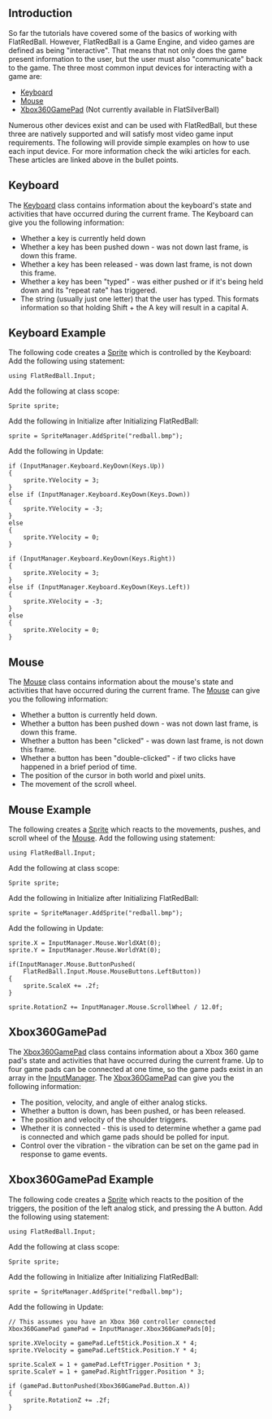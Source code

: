 ## Introduction

So far the tutorials have covered some of the basics of working with FlatRedBall. However, FlatRedBall is a Game Engine, and video games are defined as being "interactive". That means that not only does the game present information to the user, but the user must also "communicate" back to the game. The three most common input devices for interacting with a game are:

-   [Keyboard](/frb/docs/index.php?title=FlatRedBall.Input.Keyboard "FlatRedBall.Input.Keyboard")
-   [Mouse](/frb/docs/index.php?title=FlatRedBall.Input.Mouse "FlatRedBall.Input.Mouse")
-   [Xbox360GamePad](/frb/docs/index.php?title=FlatRedBall.Input.Xbox360GamePad "FlatRedBall.Input.Xbox360GamePad") (Not currently available in FlatSilverBall)

Numerous other devices exist and can be used with FlatRedBall, but these three are natively supported and will satisfy most video game input requirements. The following will provide simple examples on how to use each input device. For more information check the wiki articles for each. These articles are linked above in the bullet points.

## Keyboard

The [Keyboard](/frb/docs/index.php?title=FlatRedBall.Input.Keyboard "FlatRedBall.Input.Keyboard") class contains information about the keyboard's state and activities that have occurred during the current frame. The Keyboard can give you the following information:

-   Whether a key is currently held down
-   Whether a key has been pushed down - was not down last frame, is down this frame.
-   Whether a key has been released - was down last frame, is not down this frame.
-   Whether a key has been "typed" - was either pushed or if it's being held down and its "repeat rate" has triggered.
-   The string (usually just one letter) that the user has typed. This formats information so that holding Shift + the A key will result in a capital A.

## Keyboard Example

The following code creates a [Sprite](/frb/docs/index.php?title=FlatRedBall.Sprite "FlatRedBall.Sprite") which is controlled by the Keyboard: Add the following using statement:

    using FlatRedBall.Input;

Add the following at class scope:

    Sprite sprite;

Add the following in Initialize after Initializing FlatRedBall:

    sprite = SpriteManager.AddSprite("redball.bmp");

Add the following in Update:

    if (InputManager.Keyboard.KeyDown(Keys.Up))
    {
        sprite.YVelocity = 3;
    }
    else if (InputManager.Keyboard.KeyDown(Keys.Down))
    {
        sprite.YVelocity = -3;
    }
    else
    {
        sprite.YVelocity = 0;
    }

    if (InputManager.Keyboard.KeyDown(Keys.Right))
    {
        sprite.XVelocity = 3;
    }
    else if (InputManager.Keyboard.KeyDown(Keys.Left))
    {
        sprite.XVelocity = -3;
    }
    else
    {
        sprite.XVelocity = 0;
    }

## Mouse

The [Mouse](/frb/docs/index.php?title=FlatRedBall.Input.Mouse "FlatRedBall.Input.Mouse") class contains information about the mouse's state and activities that have occurred during the current frame. The [Mouse](/frb/docs/index.php?title=FlatRedBall.Input.Mouse "FlatRedBall.Input.Mouse") can give you the following information:

-   Whether a button is currently held down.
-   Whether a button has been pushed down - was not down last frame, is down this frame.
-   Whether a button has been "clicked" - was down last frame, is not down this frame.
-   Whether a button has been "double-clicked" - if two clicks have happened in a brief period of time.
-   The position of the cursor in both world and pixel units.
-   The movement of the scroll wheel.

## Mouse Example

The following creates a [Sprite](/frb/docs/index.php?title=FlatRedBall.Sprite "FlatRedBall.Sprite") which reacts to the movements, pushes, and scroll wheel of the [Mouse](/frb/docs/index.php?title=FlatRedBall.Input.Mouse "FlatRedBall.Input.Mouse"). Add the following using statement:

    using FlatRedBall.Input;

Add the following at class scope:

    Sprite sprite;

Add the following in Initialize after Initializing FlatRedBall:

    sprite = SpriteManager.AddSprite("redball.bmp");

Add the following in Update:

    sprite.X = InputManager.Mouse.WorldXAt(0);
    sprite.Y = InputManager.Mouse.WorldYAt(0);

    if(InputManager.Mouse.ButtonPushed(
        FlatRedBall.Input.Mouse.MouseButtons.LeftButton))
    {
        sprite.ScaleX += .2f;
    }

    sprite.RotationZ += InputManager.Mouse.ScrollWheel / 12.0f;

## Xbox360GamePad

The [Xbox360GamePad](/frb/docs/index.php?title=FlatRedBall.Input.Xbox360GamePad "FlatRedBall.Input.Xbox360GamePad") class contains information about a Xbox 360 game pad's state and activities that have occurred during the current frame. Up to four game pads can be connected at one time, so the game pads exist in an array in the [InputManager](/frb/docs/index.php?title=FlatRedBall.Input.InputManager "FlatRedBall.Input.InputManager"). The [Xbox360GamePad](/frb/docs/index.php?title=FlatRedBall.Input.Xbox360GamePad "FlatRedBall.Input.Xbox360GamePad") can give you the following information:

-   The position, velocity, and angle of either analog sticks.
-   Whether a button is down, has been pushed, or has been released.
-   The position and velocity of the shoulder triggers.
-   Whether it is connected - this is used to determine whether a game pad is connected and which game pads should be polled for input.
-   Control over the vibration - the vibration can be set on the game pad in response to game events.

## Xbox360GamePad Example

The following code creates a [Sprite](/frb/docs/index.php?title=FlatRedBall.Sprite "FlatRedBall.Sprite") which reacts to the position of the triggers, the position of the left analog stick, and pressing the A button. Add the following using statement:

    using FlatRedBall.Input;

Add the following at class scope:

    Sprite sprite;

Add the following in Initialize after Initializing FlatRedBall:

    sprite = SpriteManager.AddSprite("redball.bmp");

Add the following in Update:

    // This assumes you have an Xbox 360 controller connected
    Xbox360GamePad gamePad = InputManager.Xbox360GamePads[0];

    sprite.XVelocity = gamePad.LeftStick.Position.X * 4;
    sprite.YVelocity = gamePad.LeftStick.Position.Y * 4;

    sprite.ScaleX = 1 + gamePad.LeftTrigger.Position * 3;
    sprite.ScaleY = 1 + gamePad.RightTrigger.Position * 3;

    if (gamePad.ButtonPushed(Xbox360GamePad.Button.A))
    {
        sprite.RotationZ += .2f;
    }
